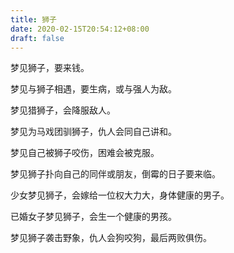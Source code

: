 ```yaml
---
title: 狮子
date: 2020-02-15T20:54:12+08:00
draft: false
---
```


梦见狮子，要来钱。<br>


梦见与狮子相遇，要生病，或与强人为敌。<br>


梦见猎狮子，会降服敌人。<br>


梦见为马戏团驯狮子，仇人会同自己讲和。<br>


梦见自己被狮子咬伤，困难会被克服。<br>


梦见狮子扑向自己的同伴或朋友，倒霉的日子要来临。<br>


少女梦见狮子，会嫁给一位权大力大，身体健康的男子。<br>


已婚女子梦见狮子，会生一个健康的男孩。<br>


梦见狮子袭击野象，仇人会狗咬狗，最后两败俱伤。<br>
